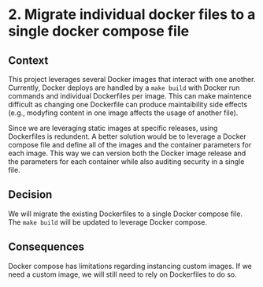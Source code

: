 # 2. Migrate individual docker files to a single docker compose file

## Context

This project leverages several Docker images that interact with one another.
Currently, Docker deploys are handled by a `make build` with Docker run commands
and individual Dockerfiles per image. This can make maintence difficult as
changing one Dockerfile can produce maintaibility side effects (e.g., modyfing
content in one image affects the usage of another file).

Since we are leveraging static images at specific releases, using Dockerfiles is
redundent. A better solution would be to leverage a Docker compose file and
define all of the images and the container parameters for each image. This way
we can version both the Docker image release and the parameters for each
container while also auditing security in a single file.

## Decision

We will migrate the existing Dockerfiles to a single Docker compose file. The
`make build` will be updated to leverage Docker compose.

## Consequences

Docker compose has limitations regarding instancing custom images. If we need a
custom image, we will still need to rely on Dockerfiles to do so.
